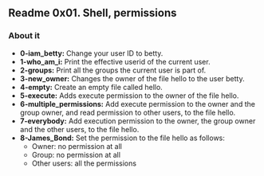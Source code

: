 ## Readme 0x01. Shell, permissions

### About it

- **0-iam_betty:** Change your user ID to betty.
- **1-who_am_i:** Print the effective userid of the current user.
- **2-groups:** Print all the groups the current user is part of.
- **3-new_owner:** Changes the owner of the file hello to the user betty.
- **4-empty:** Create an empty file called hello.
- **5-execute:** Adds execute permission to the owner of the file hello.
- **6-multiple_permissions:** Add execute permission to the owner and the group owner, and read permission to other users, to the file hello.
- **7-everybody:** Add execution permission to the owner, the group owner and the other users, to the file hello.
- **8-James_Bond:** Set the permission to the file hello as follows:
  - Owner: no permission at all
  - Group: no permission at all
  - Other users: all the permissions